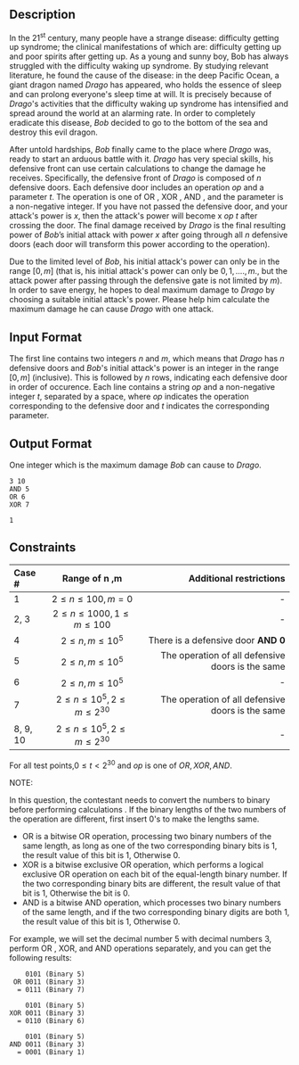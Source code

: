 ## Description

In the 21<sup>st</sup> century, many people have a strange disease: difficulty getting up syndrome; the clinical manifestations of which are: difficulty getting up and poor spirits after getting up. As a young and sunny boy, Bob has always struggled with the difficulty waking up syndrome. By studying relevant literature, he found the cause of the disease: in the deep Pacific Ocean, a giant dragon named $Drago$ has appeared, who holds the essence of sleep and can prolong everyone's sleep time at will. It is precisely because of $Drago$'s activities that the difficulty waking up syndrome has intensified and spread around the world at an alarming rate. In order to completely eradicate this disease, $Bob$ decided to go to the bottom of the sea and destroy this evil dragon.

After untold hardships, $Bob$ finally came to the place where $Drago$ was, ready to start an arduous battle with it. $Drago$ has very special skills, his defensive front can use certain calculations to change the damage he receives. Specifically, the defensive front of $Drago$ is composed of $n$ defensive doors. Each defensive door includes an operation $op$ and a parameter $t$. The operation is one of OR , XOR , AND , and the parameter is a non-negative integer. If you have not passed the defensive door, and your attack's power is $x$, then the attack's power will become x $op$ $t$ after crossing the door. The final damage received by $Drago$ is the final resulting power of $Bob$’s initial attack with power $x$ after going through all $n$ defensive doors (each door will transform this power according to the operation). 

Due to the limited level of $Bob$, his initial attack's power can only be in the range $[0, m]$ (that is, his initial attack's power can only be $0, 1, ...., m$., but the attack power after passing through the defensive gate is not limited by $m$). In order to save energy, he hopes to deal maximum damage to $Drago$ by choosing a suitable initial attack's power. Please help him calculate the maximum damage he can cause $Drago$ with one attack.

## Input Format

The first line contains two integers $n$ and $m$, which means that $Drago$ has $n$ defensive doors and $Bob$'s initial attack's power   is an integer in the range $[0, m]$ (inclusive).
This is followed by  $n$ rows, indicating each defensive door in order of occurence. Each line contains a string $op$ and a non-negative integer $t$, separated by a space, where $op$ indicates the operation corresponding to the defensive door and $t$ indicates the corresponding parameter.

## Output Format

One integer which is the maximum damage $Bob$ can cause to $Drago$.

```input1
3 10
AND 5
OR 6
XOR 7
```
```output1
1
```

## Constraints

| Case #       | Range of n ,m     | Additional restrictions     |
| :------------- | :----------: | -----------: |
|  1 | $2 \le n \le 100, m = 0$   | -    |
|  2, 3 | $2 \le n \le 1000, 1 \le m \le 100$   | -    |
|  4 | $2 \le n, m \le 10^5$   | There is a defensive door <b>AND 0<b/>    |
|  5 | $2 \le n, m \le 10^5$   | The operation of all defensive doors is the same    |
|  6 | $2 \le n, m \le 10^5$  | -   |
|  7 | $2 \le n \le 10^5, 2 \le m \le 2^{30}$   | The operation of all defensive doors is the same    |
|  8, 9, 10 | $2 \le n \le 10^5, 2 \le m \le 2^{30}$   | -    |

For all test points,$0 \leq t \lt 2^{30}$ and $op$ is one of $OR , XOR , AND$.

NOTE:

In this question, the contestant needs to convert the numbers to binary before performing calculations . If the binary lengths of the two numbers of the operation are different, first insert $0$'s to make the lengths same.

- OR is a bitwise OR operation, processing two binary numbers of the same length, as long as one of the two corresponding binary bits is $1$, the result value of this bit is $1$, Otherwise $0$.
- XOR is a bitwise exclusive OR operation, which performs a logical exclusive OR operation on each bit of the equal-length binary number. If the two corresponding binary bits are different, the result value of that bit is $1$, Otherwise the bit is $0$.
- AND is a bitwise AND operation, which processes two binary numbers of the same length, and if the two corresponding binary digits are both $1$, the result value of this bit is $1$, Otherwise $0$.

For example, we will set the decimal number $5$ with decimal numbers $3$, perform OR , XOR, and AND operations separately, and you can get the following results:
```
    0101 (Binary 5)
 OR 0011 (Binary 3)
  = 0111 (Binary 7)
```
```
    0101 (Binary 5)
XOR 0011 (Binary 3)
  = 0110 (Binary 6)
```
```
    0101 (Binary 5)
AND 0011 (Binary 3)
  = 0001 (Binary 1)
```